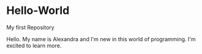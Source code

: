 # Hello-World
My first Repository

Hello. My name is Alexandra and I'm new in this world of programming. I'm excited to learn more.
